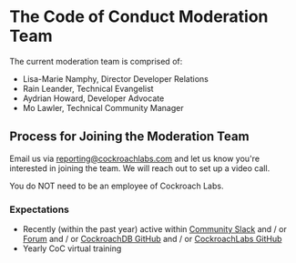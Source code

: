 # The Code of Conduct Moderation Team
The current moderation team is comprised of:

- Lisa-Marie Namphy, Director Developer Relations
- Rain Leander, Technical Evangelist
- Aydrian Howard, Developer Advocate
- Mo Lawler, Technical Community Manager

## Process for Joining the Moderation Team
Email us via <reporting@cockroachlabs.com> and let us know you're interested in joining the team. We will reach out to set up a video call.

You do NOT need to be an employee of Cockroach Labs. 

### Expectations
- Recently (within the past year) active within [Community Slack](https://www.cockroachlabs.com/join-community/) and / or [Forum](https://forum.cockroachlabs.com/) and / or [CockroachDB GitHub](https://github.com/cockroachdb) and / or [CockroachLabs GitHub](https://github.com/cockroachlabs)
- Yearly CoC virtual training
